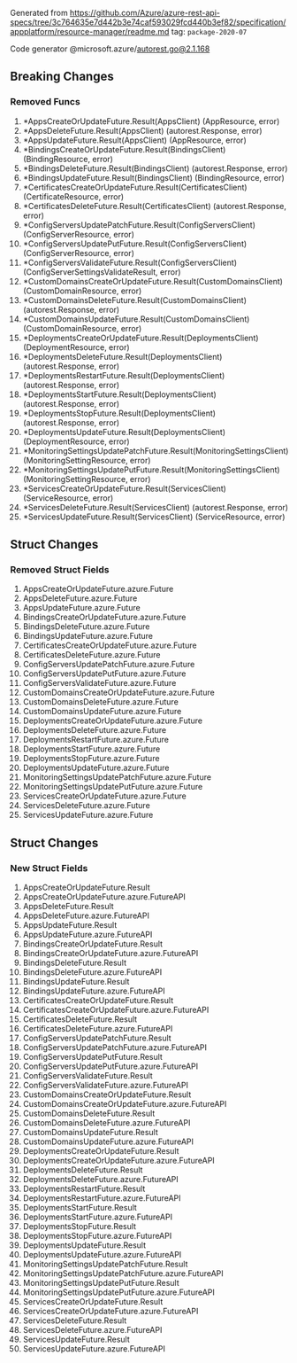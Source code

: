 Generated from https://github.com/Azure/azure-rest-api-specs/tree/3c764635e7d442b3e74caf593029fcd440b3ef82/specification/appplatform/resource-manager/readme.md tag: `package-2020-07`

Code generator @microsoft.azure/autorest.go@2.1.168

## Breaking Changes

### Removed Funcs

1. *AppsCreateOrUpdateFuture.Result(AppsClient) (AppResource, error)
1. *AppsDeleteFuture.Result(AppsClient) (autorest.Response, error)
1. *AppsUpdateFuture.Result(AppsClient) (AppResource, error)
1. *BindingsCreateOrUpdateFuture.Result(BindingsClient) (BindingResource, error)
1. *BindingsDeleteFuture.Result(BindingsClient) (autorest.Response, error)
1. *BindingsUpdateFuture.Result(BindingsClient) (BindingResource, error)
1. *CertificatesCreateOrUpdateFuture.Result(CertificatesClient) (CertificateResource, error)
1. *CertificatesDeleteFuture.Result(CertificatesClient) (autorest.Response, error)
1. *ConfigServersUpdatePatchFuture.Result(ConfigServersClient) (ConfigServerResource, error)
1. *ConfigServersUpdatePutFuture.Result(ConfigServersClient) (ConfigServerResource, error)
1. *ConfigServersValidateFuture.Result(ConfigServersClient) (ConfigServerSettingsValidateResult, error)
1. *CustomDomainsCreateOrUpdateFuture.Result(CustomDomainsClient) (CustomDomainResource, error)
1. *CustomDomainsDeleteFuture.Result(CustomDomainsClient) (autorest.Response, error)
1. *CustomDomainsUpdateFuture.Result(CustomDomainsClient) (CustomDomainResource, error)
1. *DeploymentsCreateOrUpdateFuture.Result(DeploymentsClient) (DeploymentResource, error)
1. *DeploymentsDeleteFuture.Result(DeploymentsClient) (autorest.Response, error)
1. *DeploymentsRestartFuture.Result(DeploymentsClient) (autorest.Response, error)
1. *DeploymentsStartFuture.Result(DeploymentsClient) (autorest.Response, error)
1. *DeploymentsStopFuture.Result(DeploymentsClient) (autorest.Response, error)
1. *DeploymentsUpdateFuture.Result(DeploymentsClient) (DeploymentResource, error)
1. *MonitoringSettingsUpdatePatchFuture.Result(MonitoringSettingsClient) (MonitoringSettingResource, error)
1. *MonitoringSettingsUpdatePutFuture.Result(MonitoringSettingsClient) (MonitoringSettingResource, error)
1. *ServicesCreateOrUpdateFuture.Result(ServicesClient) (ServiceResource, error)
1. *ServicesDeleteFuture.Result(ServicesClient) (autorest.Response, error)
1. *ServicesUpdateFuture.Result(ServicesClient) (ServiceResource, error)

## Struct Changes

### Removed Struct Fields

1. AppsCreateOrUpdateFuture.azure.Future
1. AppsDeleteFuture.azure.Future
1. AppsUpdateFuture.azure.Future
1. BindingsCreateOrUpdateFuture.azure.Future
1. BindingsDeleteFuture.azure.Future
1. BindingsUpdateFuture.azure.Future
1. CertificatesCreateOrUpdateFuture.azure.Future
1. CertificatesDeleteFuture.azure.Future
1. ConfigServersUpdatePatchFuture.azure.Future
1. ConfigServersUpdatePutFuture.azure.Future
1. ConfigServersValidateFuture.azure.Future
1. CustomDomainsCreateOrUpdateFuture.azure.Future
1. CustomDomainsDeleteFuture.azure.Future
1. CustomDomainsUpdateFuture.azure.Future
1. DeploymentsCreateOrUpdateFuture.azure.Future
1. DeploymentsDeleteFuture.azure.Future
1. DeploymentsRestartFuture.azure.Future
1. DeploymentsStartFuture.azure.Future
1. DeploymentsStopFuture.azure.Future
1. DeploymentsUpdateFuture.azure.Future
1. MonitoringSettingsUpdatePatchFuture.azure.Future
1. MonitoringSettingsUpdatePutFuture.azure.Future
1. ServicesCreateOrUpdateFuture.azure.Future
1. ServicesDeleteFuture.azure.Future
1. ServicesUpdateFuture.azure.Future

## Struct Changes

### New Struct Fields

1. AppsCreateOrUpdateFuture.Result
1. AppsCreateOrUpdateFuture.azure.FutureAPI
1. AppsDeleteFuture.Result
1. AppsDeleteFuture.azure.FutureAPI
1. AppsUpdateFuture.Result
1. AppsUpdateFuture.azure.FutureAPI
1. BindingsCreateOrUpdateFuture.Result
1. BindingsCreateOrUpdateFuture.azure.FutureAPI
1. BindingsDeleteFuture.Result
1. BindingsDeleteFuture.azure.FutureAPI
1. BindingsUpdateFuture.Result
1. BindingsUpdateFuture.azure.FutureAPI
1. CertificatesCreateOrUpdateFuture.Result
1. CertificatesCreateOrUpdateFuture.azure.FutureAPI
1. CertificatesDeleteFuture.Result
1. CertificatesDeleteFuture.azure.FutureAPI
1. ConfigServersUpdatePatchFuture.Result
1. ConfigServersUpdatePatchFuture.azure.FutureAPI
1. ConfigServersUpdatePutFuture.Result
1. ConfigServersUpdatePutFuture.azure.FutureAPI
1. ConfigServersValidateFuture.Result
1. ConfigServersValidateFuture.azure.FutureAPI
1. CustomDomainsCreateOrUpdateFuture.Result
1. CustomDomainsCreateOrUpdateFuture.azure.FutureAPI
1. CustomDomainsDeleteFuture.Result
1. CustomDomainsDeleteFuture.azure.FutureAPI
1. CustomDomainsUpdateFuture.Result
1. CustomDomainsUpdateFuture.azure.FutureAPI
1. DeploymentsCreateOrUpdateFuture.Result
1. DeploymentsCreateOrUpdateFuture.azure.FutureAPI
1. DeploymentsDeleteFuture.Result
1. DeploymentsDeleteFuture.azure.FutureAPI
1. DeploymentsRestartFuture.Result
1. DeploymentsRestartFuture.azure.FutureAPI
1. DeploymentsStartFuture.Result
1. DeploymentsStartFuture.azure.FutureAPI
1. DeploymentsStopFuture.Result
1. DeploymentsStopFuture.azure.FutureAPI
1. DeploymentsUpdateFuture.Result
1. DeploymentsUpdateFuture.azure.FutureAPI
1. MonitoringSettingsUpdatePatchFuture.Result
1. MonitoringSettingsUpdatePatchFuture.azure.FutureAPI
1. MonitoringSettingsUpdatePutFuture.Result
1. MonitoringSettingsUpdatePutFuture.azure.FutureAPI
1. ServicesCreateOrUpdateFuture.Result
1. ServicesCreateOrUpdateFuture.azure.FutureAPI
1. ServicesDeleteFuture.Result
1. ServicesDeleteFuture.azure.FutureAPI
1. ServicesUpdateFuture.Result
1. ServicesUpdateFuture.azure.FutureAPI
